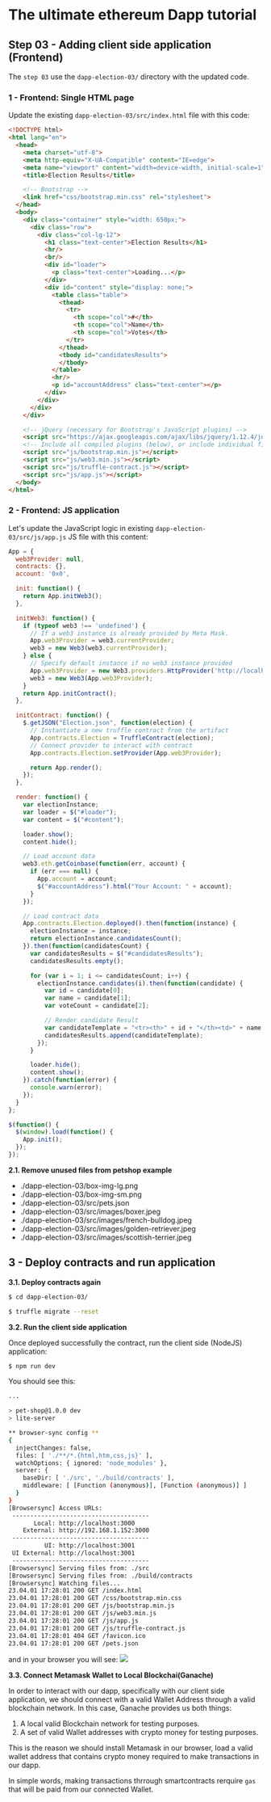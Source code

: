 # The ultimate ethereum Dapp tutorial

## Step 03 - Adding client side application (Frontend)

The `step 03` use the `dapp-election-03/` directory with the updated code.

### 1 - Frontend: Single HTML page 

Update the existing `dapp-election-03/src/index.html` file with this code:

```html
<!DOCTYPE html>
<html lang="en">
  <head>
    <meta charset="utf-8">
    <meta http-equiv="X-UA-Compatible" content="IE=edge">
    <meta name="viewport" content="width=device-width, initial-scale=1">
    <title>Election Results</title>

    <!-- Bootstrap -->
    <link href="css/bootstrap.min.css" rel="stylesheet">
  </head>
  <body>
    <div class="container" style="width: 650px;">
      <div class="row">
        <div class="col-lg-12">
          <h1 class="text-center">Election Results</h1>
          <hr/>
          <br/>
          <div id="loader">
            <p class="text-center">Loading...</p>
          </div>
          <div id="content" style="display: none;">
            <table class="table">
              <thead>
                <tr>
                  <th scope="col">#</th>
                  <th scope="col">Name</th>
                  <th scope="col">Votes</th>
                </tr>
              </thead>
              <tbody id="candidatesResults">
              </tbody>
            </table>
            <hr/>
            <p id="accountAddress" class="text-center"></p>
          </div>
        </div>
      </div>
    </div>

    <!-- jQuery (necessary for Bootstrap's JavaScript plugins) -->
    <script src="https://ajax.googleapis.com/ajax/libs/jquery/1.12.4/jquery.min.js"></script>
    <!-- Include all compiled plugins (below), or include individual files as needed -->
    <script src="js/bootstrap.min.js"></script>
    <script src="js/web3.min.js"></script>
    <script src="js/truffle-contract.js"></script>
    <script src="js/app.js"></script>
  </body>
</html>
```

### 2 - Frontend: JS application

Let's update the JavaScript logic in existing `dapp-election-03/src/js/app.js` JS file with this content:

```js
App = {
  web3Provider: null,
  contracts: {},
  account: '0x0',

  init: function() {
    return App.initWeb3();
  },

  initWeb3: function() {
    if (typeof web3 !== 'undefined') {
      // If a web3 instance is already provided by Meta Mask.
      App.web3Provider = web3.currentProvider;
      web3 = new Web3(web3.currentProvider);
    } else {
      // Specify default instance if no web3 instance provided
      App.web3Provider = new Web3.providers.HttpProvider('http://localhost:7545');
      web3 = new Web3(App.web3Provider);
    }
    return App.initContract();
  },

  initContract: function() {
    $.getJSON("Election.json", function(election) {
      // Instantiate a new truffle contract from the artifact
      App.contracts.Election = TruffleContract(election);
      // Connect provider to interact with contract
      App.contracts.Election.setProvider(App.web3Provider);

      return App.render();
    });
  },

  render: function() {
    var electionInstance;
    var loader = $("#loader");
    var content = $("#content");

    loader.show();
    content.hide();

    // Load account data
    web3.eth.getCoinbase(function(err, account) {
      if (err === null) {
        App.account = account;
        $("#accountAddress").html("Your Account: " + account);
      }
    });

    // Load contract data
    App.contracts.Election.deployed().then(function(instance) {
      electionInstance = instance;
      return electionInstance.candidatesCount();
    }).then(function(candidatesCount) {
      var candidatesResults = $("#candidatesResults");
      candidatesResults.empty();

      for (var i = 1; i <= candidatesCount; i++) {
        electionInstance.candidates(i).then(function(candidate) {
          var id = candidate[0];
          var name = candidate[1];
          var voteCount = candidate[2];

          // Render candidate Result
          var candidateTemplate = "<tr><th>" + id + "</th><td>" + name + "</td><td>" + voteCount + "</td></tr>"
          candidatesResults.append(candidateTemplate);
        });
      }

      loader.hide();
      content.show();
    }).catch(function(error) {
      console.warn(error);
    });
  }
};

$(function() {
  $(window).load(function() {
    App.init();
  });
});
```

__2.1. Remove unused files from petshop example__

* ./dapp-election-03/box-img-lg.png
* ./dapp-election-03/box-img-sm.png
* ./dapp-election-03/src/pets.json
* ./dapp-election-03/src/images/boxer.jpeg
* ./dapp-election-03/src/images/french-bulldog.jpeg
* ./dapp-election-03/src/images/golden-retriever.jpeg
* ./dapp-election-03/src/images/scottish-terrier.jpeg


## 3 - Deploy contracts and run application

__3.1. Deploy contracts again__

```sh
$ cd dapp-election-03/

$ truffle migrate --reset
```

__3.2. Run the client side application__

Once deployed successfully the contract, run the client side (NodeJS) application:

```sh
$ npm run dev
```

You should see this:
```sh
...

> pet-shop@1.0.0 dev
> lite-server

** browser-sync config **
{
  injectChanges: false,
  files: [ './**/*.{html,htm,css,js}' ],
  watchOptions: { ignored: 'node_modules' },
  server: {
    baseDir: [ './src', './build/contracts' ],
    middleware: [ [Function (anonymous)], [Function (anonymous)] ]
  }
}
[Browsersync] Access URLs:
 --------------------------------------
       Local: http://localhost:3000
    External: http://192.168.1.152:3000
 --------------------------------------
          UI: http://localhost:3001
 UI External: http://localhost:3001
 --------------------------------------
[Browsersync] Serving files from: ./src
[Browsersync] Serving files from: ./build/contracts
[Browsersync] Watching files...
23.04.01 17:28:01 200 GET /index.html
23.04.01 17:28:01 200 GET /css/bootstrap.min.css
23.04.01 17:28:01 200 GET /js/bootstrap.min.js
23.04.01 17:28:01 200 GET /js/web3.min.js
23.04.01 17:28:01 200 GET /js/app.js
23.04.01 17:28:01 200 GET /js/truffle-contract.js
23.04.01 17:28:01 404 GET /favicon.ico
23.04.01 17:28:01 200 GET /pets.json
```

and in your browser you will see:
![](imgs/chilcano-dapp03-1-run-nodejs-app-browser.png)

__3.3. Connect Metamask Wallet to Local Blockchai(Ganache)__

In order to interact with our dapp, specifically with our client side application, we should connect with a valid Wallet Address through a valid blockchain network. In this case, Ganache provides us both things:

1. A local valid Blockchain network for testing purposes.
2. A set of valid Wallet addresses with crypto money for testing purposes.

This is the reason we should install Metamask in our browser, load a valid wallet address that contains crypto money required to make transactions in our dapp.

In simple words, making transactions thrrough smartcontracts rerquire `gas` that will be paid from our connected Wallet.

